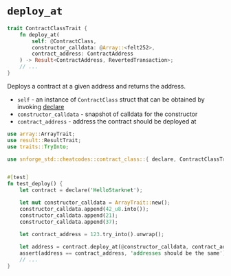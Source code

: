# `deploy_at`

```rust
trait ContractClassTrait {
    fn deploy_at(
        self: @ContractClass,
        constructor_calldata: @Array::<felt252>,
        contract_address: ContractAddress
    ) -> Result<ContractAddress, RevertedTransaction>;
    // ...
}
```

Deploys a contract at a given address and returns the address.

- `self` - an instance of `ContractClass` struct that can be obtained by invoking [declare](./declare.md)
- `constructor_calldata` - snapshot of calldata for the constructor
- `contract_address` - address the contract should be deployed at

```rust
use array::ArrayTrait;
use result::ResultTrait;
use traits::TryInto;

use snforge_std::cheatcodes::contract_class::{ declare, ContractClassTrait };


#[test]
fn test_deploy() {
    let contract = declare('HelloStarknet');

    let mut constructor_calldata = ArrayTrait::new();
    constructor_calldata.append(42_u8.into());
    constructor_calldata.append(21);
    constructor_calldata.append(37);
    
    let contract_address = 123.try_into().unwrap();

    let address = contract.deploy_at(@constructor_calldata, contract_address).unwrap();
    assert(address == contract_address, 'addresses should be the same');  // this assert passes
    // ...
}
```

